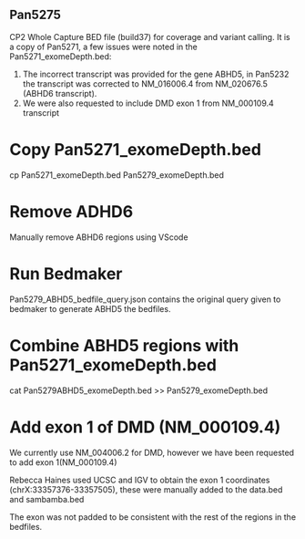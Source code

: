 ## Pan5275
CP2 Whole Capture BED file (build37) for coverage and variant calling.
It is a copy of Pan5271, a few issues were noted in the Pan5271_exomeDepth.bed:
1) The incorrect transcript was provided for the gene ABHD5, in Pan5232 the transcript was corrected to NM_016006.4 from NM_020676.5 (ABHD6 transcript).
2) We were also requested to include DMD exon 1 from NM_000109.4 transcript

# Copy Pan5271_exomeDepth.bed

cp Pan5271_exomeDepth.bed Pan5279_exomeDepth.bed

# Remove ADHD6

Manually remove ABHD6 regions using VScode

# Run Bedmaker
Pan5279_ABHD5_bedfile_query.json contains the original query given to bedmaker to generate ABHD5 the bedfiles.

# Combine ABHD5 regions with Pan5271_exomeDepth.bed

cat Pan5279ABHD5_exomeDepth.bed >> Pan5279_exomeDepth.bed

# Add exon 1 of DMD (NM_000109.4)

We currently use NM_004006.2 for DMD, however we have been requested to add exon 1(NM_000109.4)

Rebecca Haines used UCSC and IGV to obtain the exon 1 coordinates (chrX:33357376-33357505), these were manually added to the data.bed and sambamba.bed 

The exon was not padded to be consistent with the rest of the regions in the bedfiles.
